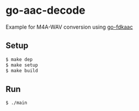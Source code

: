 # go-aac-decode
Example for M4A-WAV conversion using [go-fdkaac](https://github.com/winlinvip/go-fdkaac)

## Setup
```sh
$ make dep
$ make setup
$ make build
```

## Run
```sh
$ ./main
```
